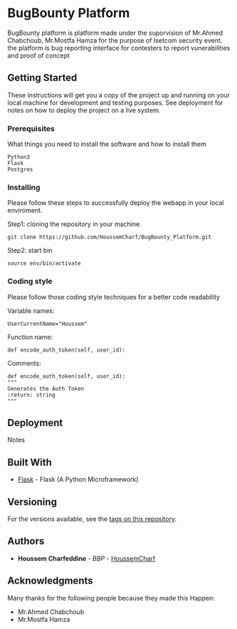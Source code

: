 # BugBounty Platform

BugBounty platform is platform made under the suporvision of Mr.Ahmed Chabchoub, Mr.Mostfa Hamza for the purpose of Isetcom security event.
the platform is bug reporting interface for contesters to report vunerabilities and proof of concept 

## Getting Started

These instructions will get you a copy of the project up and running on your local machine for development and testing purposes. See deployment for notes on how to deploy the project on a live system.

### Prerequisites

What things you need to install the software and how to install them

```
Python3
Flask
Postgres
```

### Installing

Please follow these steps to successfully deploy the webapp in your local enviroment.


Step1: cloning the repository in your machine.

```
git clone https://github.com/HoussemCharf/BugBounty_Platform.git
```
Step2: start bin
```
source env/bin/activate
```



### Coding style

Please follow those coding style techniques for a better code readability  


Variable names:
```
UserCurrentName="Houssem"
```
Function name:
```
def encode_auth_token(self, user_id):
```
Comments:
```
def encode_auth_token(self, user_id):
"""
Generates the Auth Token
:return: string
"""

```


## Deployment

Notes
## Built With

* [Flask](http://flask.pocoo.org/) - Flask (A Python Microframework)



## Versioning

For the versions available, see the [tags on this repository](https://github.com/HoussemCharf/BugBounty_Platform/tags). 

## Authors

* **Houssem Charfeddine** - *BBP* - [HoussemCharf](https://github.com/HoussemCharf)



## Acknowledgments

Many thanks for the following people because they made this Happen:

* Mr.Ahmed Chabchoub
* Mr.Mostfa Hamza

